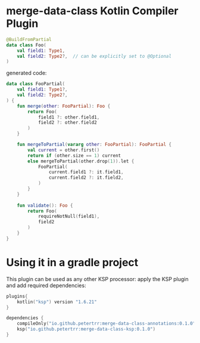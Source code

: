 # merge-data-class Kotlin Compiler Plugin
```kotlin
@BuildFromPartial
data class Foo(
    val field1: Type1,
    val field2: Type2?,  // can be explicitly set to @Optional
)
```
generated code:

```kotlin
data class FooPartial(
    val field1: Type1?,
    val field2: Type2?,
) {
    fun merge(other: FooPartial): Foo {
        return Foo(
            field1 ?: other.field1,
            field2 ?: other.field2
        )
    }

    fun mergeToPartial(vararg other: FooPartial): FooPartial {
        val current = other.first()
        return if (other.size == 1) current
        else mergeToPartial(other.drop(1)).let {
            FooPartial(
                current.field1 ?: it.field1,
                current.field2 ?: it.field2,
            )
        }
    }
    
    fun validate(): Foo {
        return Foo(
            requireNotNull(field1),
            field2
        )
    }
}
```

# Using it in a gradle project
This plugin can be used as any other KSP processor: apply the KSP plugin and add required dependencies:
```kotlin
plugins{
    kotlin("ksp") version "1.6.21"
}

dependencies {
    compileOnly("io.github.petertrr:merge-data-class-annotations:0.1.0")
    ksp("io.github.petertrr:merge-data-class-ksp:0.1.0")
}
```